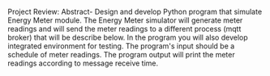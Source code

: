 Project Review:
Abstract-
Design and develop Python program that simulate Energy Meter module. 
The Energy Meter simulator will generate meter readings and will send the meter readings to a different process (mqtt broker) that will be describe below.
In the program you will also develop integrated environment for testing.  The program's input should be a schedule of meter readings. 
The program output will print the meter readings according to message receive time. 

